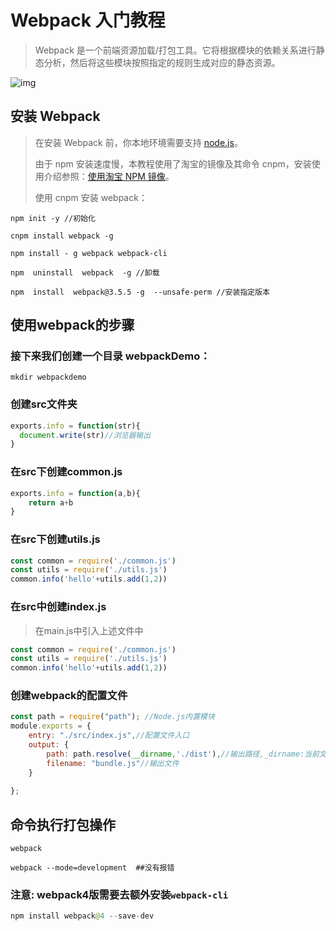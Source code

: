 # Webpack 入门教程

> Webpack 是一个前端资源加载/打包工具。它将根据模块的依赖关系进行静态分析，然后将这些模块按照指定的规则生成对应的静态资源。

![img](https://www.runoob.com/wp-content/uploads/2017/01/32af52ff9594b121517ecdd932644da4.png)

## 安装 Webpack

> 在安装 Webpack 前，你本地环境需要支持 [node.js](https://www.runoob.com/nodejs/nodejs-install-setup.html)。
>
> 由于 npm 安装速度慢，本教程使用了淘宝的镜像及其命令 cnpm，安装使用介绍参照：[使用淘宝 NPM 镜像](https://www.runoob.com/nodejs/nodejs-npm.html)。
>
> 使用 cnpm 安装 webpack：

```shell
npm init -y //初始化

cnpm install webpack -g

npm install - g webpack webpack-cli

npm  uninstall  webpack  -g //卸载

npm  install  webpack@3.5.5 -g  --unsafe-perm //安装指定版本

```

## 使用webpack的步骤

### 接下来我们创建一个目录 webpackDemo：

```shell
mkdir webpackdemo
```

### 创建src文件夹

```js
exports.info = function(str){
  document.write(str)//浏览器输出
}
```

### 在src下创建common.js

```js
exports.info = function(a,b){
    return a+b
}
```

### 在src下创建utils.js

```js
const common = require('./common.js')
const utils = require('./utils.js')
common.info('hello'+utils.add(1,2))
```

### 在src中创建index.js

> 在main.js中引入上述文件中

```js
const common = require('./common.js')
const utils = require('./utils.js')
common.info('hello'+utils.add(1,2))
```

### 创建webpack的配置文件

```js
const path = require("path"); //Node.js内置模块
module.exports = {
    entry: "./src/index.js",//配置文件入口
    output: {
        path: path.resolve(__dirname,'./dist'),//输出路径,_dirname:当前文件所在的路径
        filename: "bundle.js"//输出文件
    }
	
};
```

## 命令执行打包操作

```shell
webpack

webpack --mode=development  ##没有报错
```

### 注意: webpack4版需要去额外安装`webpack-cli`

```kotlin
npm install webpack@4 --save-dev
```